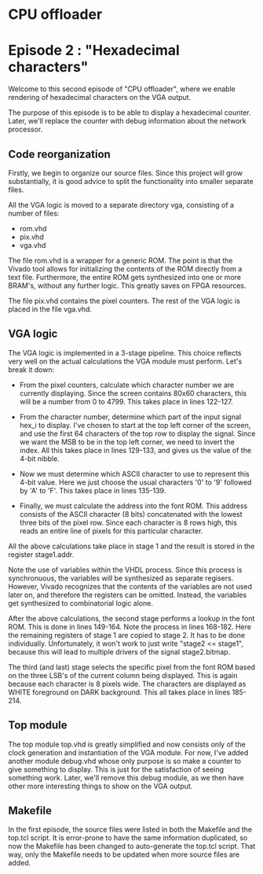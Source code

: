 # CPU offloader
# Episode 2 : "Hexadecimal characters"

Welcome to this second episode of "CPU offloader", where we enable rendering of
hexadecimal characters on the VGA output.

The purpose of this episode is to be able to display a hexadecimal counter.
Later, we'll replace the counter with debug information about the network
processor.

## Code reorganization
Firstly, we begin to organize our source files. Since this project will grow
substantially, it is good advice to split the functionality into smaller
separate files.

All the VGA logic is moved to a separate directory vga, consisting of a number
of files:

* rom.vhd
* pix.vhd
* vga.vhd

The file rom.vhd is a wrapper for a generic ROM. The point is that the Vivado
tool allows for initializing the contents of the ROM directly from a text file.
Furthermore, the entire ROM gets synthesized into one or more BRAM's, without
any further logic.  This greatly saves on FPGA resources.

The file pix.vhd contains the pixel counters. The rest of the VGA logic is
placed in the file vga.vhd.

## VGA logic

The VGA logic is implemented in a 3-stage pipeline. This choice reflects very well
on the actual calculations the VGA module must perform. Let's break it down:

* From the pixel counters, calculate which character number we are currently
displaying.  Since the screen contains 80x60 characters, this will be a number
from 0 to 4799. This takes place in lines 122-127.

* From the character number, determine which part of the input signal hex\_i to
display.  I've chosen to start at the top left corner of the screen, and use
the first 64 characters of the top row to display the signal.  Since we want the
MSB to be in the top left corner, we need to invert the index.  All this takes
place in lines 129-133, and gives us the value of the 4-bit nibble.

* Now we must determine which ASCII character to use to represent this 4-bit value.
Here we just choose the usual characters '0' to '9' followed by 'A' to 'F'.
This takes place in lines 135-139.

* Finally, we must calculate the address into the font ROM. This address consists
of the ASCII character (8 bits) concatenated with the lowest three bits of the
pixel row.  Since each character is 8 rows high, this reads an entire line of
pixels for this particular character.

All the above calculations take place in stage 1 and the result is stored in
the register stage1.addr.

Note the use of variables within the VHDL process. Since this process is
synchronuous, the variables will be synthesized as separate regisers. However,
Vivado recognizes that the contents of the variables are not used later on, and
therefore the registers can be omitted. Instead, the variables get synthesized
to combinatorial logic alone.

After the above calculations, the second stage performs a lookup in the font
ROM.  This is done in lines 149-164. Note the process in lines 168-182. Here
the remaining registers of stage 1 are copied to stage 2. It has to be done
individually. Unfortunately, it won't work to just write "stage2 <= stage1",
because this will lead to multiple drivers of the signal stage2.bitmap.

The third (and last) stage selects the specific pixel from the font ROM based
on the three LSB's of the current column being displayed. This is again because
each character is 8 pixels wide. The characters are displayed as WHITE foreground on
DARK background. This all takes place in lines 185-214.

## Top module

The top module top.vhd is greatly simplified and now consists only of the clock
generation and instantiation of the VGA module.  For now, I've added another
module debug.vhd whose only purpose is so make a counter to give something to
display. This is just for the satisfaction of seeing something work.  Later,
we'll remove this debug module, as we then have other more interesting things
to show on the VGA output.

## Makefile
In the first episode, the source files were listed in both the Makefile and the
top.tcl script. It is error-prone to have the same information duplicated, so
now the Makefile has been changed to auto-generate the top.tcl script.  That
way, only the Makefile needs to be updated when more source files are added.

